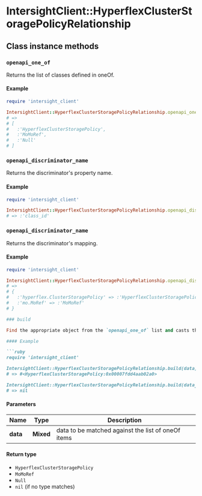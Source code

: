 # IntersightClient::HyperflexClusterStoragePolicyRelationship

## Class instance methods

### `openapi_one_of`

Returns the list of classes defined in oneOf.

#### Example

```ruby
require 'intersight_client'

IntersightClient::HyperflexClusterStoragePolicyRelationship.openapi_one_of
# =>
# [
#   :'HyperflexClusterStoragePolicy',
#   :'MoMoRef',
#   :'Null'
# ]
```

### `openapi_discriminator_name`

Returns the discriminator's property name.

#### Example

```ruby
require 'intersight_client'

IntersightClient::HyperflexClusterStoragePolicyRelationship.openapi_discriminator_name
# => :'class_id'
```

### `openapi_discriminator_name`

Returns the discriminator's mapping.

#### Example

```ruby
require 'intersight_client'

IntersightClient::HyperflexClusterStoragePolicyRelationship.openapi_discriminator_mapping
# =>
# {
#   :'hyperflex.ClusterStoragePolicy' => :'HyperflexClusterStoragePolicy',
#   :'mo.MoRef' => :'MoMoRef'
# }

### build

Find the appropriate object from the `openapi_one_of` list and casts the data into it.

#### Example

```ruby
require 'intersight_client'

IntersightClient::HyperflexClusterStoragePolicyRelationship.build(data)
# => #<HyperflexClusterStoragePolicy:0x00007fdd4aab02a0>

IntersightClient::HyperflexClusterStoragePolicyRelationship.build(data_that_doesnt_match)
# => nil
```

#### Parameters

| Name | Type | Description |
| ---- | ---- | ----------- |
| **data** | **Mixed** | data to be matched against the list of oneOf items |

#### Return type

- `HyperflexClusterStoragePolicy`
- `MoMoRef`
- `Null`
- `nil` (if no type matches)

